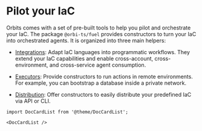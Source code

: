 # Pilot your IaC

Orbits comes with a set of pre-built tools to help you pilot and orchestrate your IaC.
The package `@orbi-ts/fuel` provides constructors to turn your IaC into orchestrated agents. It is organized into three main helpers:

- [Integrations](./integrations/): Adapt IaC languages into programmatic workflows. They extend your IaC capabilities and enable cross-account, cross-environment, and cross-service agent consumption.

- [Executors](./remote-execution/): Provide constructors to run actions in remote environments. For example, you can bootstrap a database inside a private network.

- [Distribution](./distribution/): Offer constructors to easily distribute your predefined IaC via API or CLI.


```mdx-code-block
import DocCardList from '@theme/DocCardList';

<DocCardList />
```